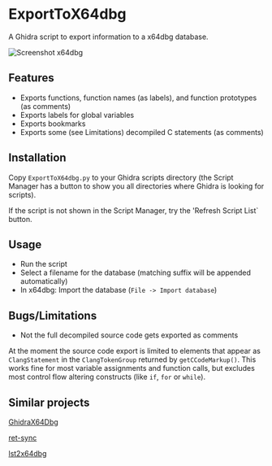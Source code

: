 # ExportToX64dbg
A Ghidra script to export information to a x64dbg database.

![Screenshot x64dbg](https://github.com/schlafwandler/ghidra_ExportToX64dbg/blob/master/img/x64dbg_vsimple.png)

## Features
  * Exports functions, function names (as labels), and function prototypes (as comments)
  * Exports labels for global variables
  * Exports bookmarks
  * Exports some (see Limitations) decompiled C statements (as comments)

## Installation
Copy `ExportToX64dbg.py` to your Ghidra scripts directory (the Script Manager has a button to show you all directories where Ghidra is looking for scripts).

If the script is not shown in the Script Manager, try the 'Refresh Script List` button.

## Usage

  * Run the script
  * Select a filename for the database (matching suffix will be appended automatically)
  * In x64dbg: Import the database (`File -> Import database`)

## Bugs/Limitations
  * Not the full decompiled source code gets exported as comments
  
At the moment the source code export is limited to elements that appear as `ClangStatement` in the `ClangTokenGroup` returned by `getCCodeMarkup()`.
This works fine for most variable assignments and function calls, but excludes most control flow altering constructs (like `if`, `for` or `while`).

## Similar projects
[GhidraX64Dbg](https://github.com/revolver-ocelot-saa/GhidraX64Dbg)

[ret-sync](https://github.com/bootleg/ret-sync)

[lst2x64dbg](https://github.com/utkonos/lst2x64dbg)
